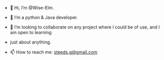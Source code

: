 - 👋 Hi, I’m @Wise-Elm.

- 👀 I’m a python & Java developer.

- 💞️ I’m looking to collaborate on any project where I could be of use, and I am open to learning
- just about anything.

- 📫 How to reach me: steeds.g@gmail.com

